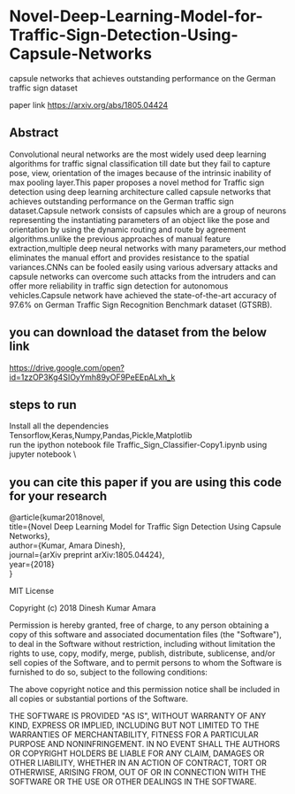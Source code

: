 # Novel-Deep-Learning-Model-for-Traffic-Sign-Detection-Using-Capsule-Networks
capsule networks that achieves outstanding performance on the German traffic sign dataset

paper link
https://arxiv.org/abs/1805.04424

Abstract
----
Convolutional neural networks are the most widely used deep learning algorithms for traffic signal classification till date but they fail to capture pose, view, orientation of the images because of the intrinsic inability of max pooling layer.This paper proposes a novel method for Traffic sign detection using deep learning architecture called capsule networks that achieves outstanding performance on the German traffic sign dataset.Capsule network consists of capsules which are a group of neurons representing the instantiating parameters of an object like the pose and orientation by using the dynamic routing and route by agreement algorithms.unlike the previous approaches of manual feature extraction,multiple deep neural networks with many parameters,our method eliminates the manual effort and provides resistance to the spatial variances.CNNs can be fooled easily using various adversary attacks and capsule networks can overcome such attacks from the intruders and can offer more reliability in traffic sign detection for autonomous vehicles.Capsule network have achieved the state-of-the-art accuracy of 97.6% on German Traffic Sign Recognition Benchmark dataset (GTSRB).

you can download the dataset from the below link
--------------
https://drive.google.com/open?id=1zzOP3Kg4SIOyYmh89yOF9PeEEpALxh_k

steps to run
------------
Install all the dependencies \
Tensorflow,Keras,Numpy,Pandas,Pickle,Matplotlib \
run the ipython notebook file Traffic_Sign_Classifier-Copy1.ipynb using jupyter notebook \

you can cite this paper if you are using this code for your research
------
@article{kumar2018novel, \
  title={Novel Deep Learning Model for Traffic Sign Detection Using Capsule Networks}, \
  author={Kumar, Amara Dinesh}, \
  journal={arXiv preprint arXiv:1805.04424}, \
  year={2018} \
}

MIT License

Copyright (c) 2018 Dinesh Kumar Amara

Permission is hereby granted, free of charge, to any person obtaining a copy
of this software and associated documentation files (the "Software"), to deal
in the Software without restriction, including without limitation the rights
to use, copy, modify, merge, publish, distribute, sublicense, and/or sell
copies of the Software, and to permit persons to whom the Software is
furnished to do so, subject to the following conditions:

The above copyright notice and this permission notice shall be included in all
copies or substantial portions of the Software.

THE SOFTWARE IS PROVIDED "AS IS", WITHOUT WARRANTY OF ANY KIND, EXPRESS OR
IMPLIED, INCLUDING BUT NOT LIMITED TO THE WARRANTIES OF MERCHANTABILITY,
FITNESS FOR A PARTICULAR PURPOSE AND NONINFRINGEMENT. IN NO EVENT SHALL THE
AUTHORS OR COPYRIGHT HOLDERS BE LIABLE FOR ANY CLAIM, DAMAGES OR OTHER
LIABILITY, WHETHER IN AN ACTION OF CONTRACT, TORT OR OTHERWISE, ARISING FROM,
OUT OF OR IN CONNECTION WITH THE SOFTWARE OR THE USE OR OTHER DEALINGS IN THE
SOFTWARE.
